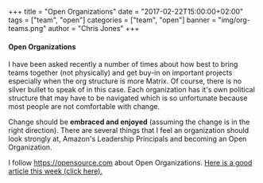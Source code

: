 +++
title = "Open Organizations"
date = "2017-02-22T15:00:00+02:00"
tags = ["team", "open"]
categories = ["team", "open"]
banner = "img/org-teams.png"
author = "Chris Jones"
+++

#### Open Organizations
I have been asked recently a number of times about how best to bring teams together (not physically) and get buy-in on important projects especially when the org structure is more Matrix. Of course, there is no silver bullet to speak of in this case. Each organization has it's own political structure that may have to be navigated which is so unfortunate because most people are not comfortable with change.

Change should be **embraced and enjoyed** (assuming the change is in the right direction). There are several things that I feel an organization should look strongly at, Amazon's Leadership Principals and becoming an Open Organization.

I follow https://opensource.com about Open Organizations. <a href="https://opensource.com/open-organization/17/2/5-elements-teams-organized?sc_cid=7016000000122FhAAI">Here is a good article this week (click here).</a>
